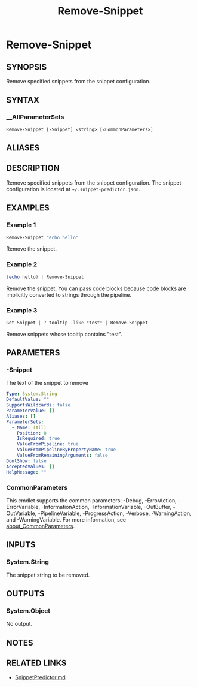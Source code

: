 ﻿---
document type: cmdlet
external help file: SnippetPredictor-Help.xml
HelpUri: https://github.com/krymtkts/SnippetPredictor/blob/main/docs/SnippetPredictor/Remove-Snippet.md
Locale: en-US
Module Name: SnippetPredictor
ms.date: 02-22-2025
PlatyPS schema version: 2024-05-01
title: Remove-Snippet
---

# Remove-Snippet

## SYNOPSIS

Remove specified snippets from the snippet configuration.

## SYNTAX

### \_\_AllParameterSets

```
Remove-Snippet [-Snippet] <string> [<CommonParameters>]
```

## ALIASES

## DESCRIPTION

Remove specified snippets from the snippet configuration.
The snippet configuration is located at `~/.snippet-predictor.json`.

## EXAMPLES

### Example 1

```powershell
Remove-Snippet "echo hello"
```

Remove the snippet.

### Example 2

```powershell
{echo hello} | Remove-Snippet
```

Remove the snippet.
You can pass code blocks because code blocks are implicitly converted to strings through the pipeline.

### Example 3

```powershell
Get-Snippet | ? tooltip -like *test* | Remove-Snippet
```

Remove snippets whose tooltip contains "test".

## PARAMETERS

### -Snippet

The text of the snippet to remove

```yaml
Type: System.String
DefaultValue: ""
SupportsWildcards: false
ParameterValue: []
Aliases: []
ParameterSets:
  - Name: (All)
    Position: 0
    IsRequired: true
    ValueFromPipeline: true
    ValueFromPipelineByPropertyName: true
    ValueFromRemainingArguments: false
DontShow: false
AcceptedValues: []
HelpMessage: ""
```

### CommonParameters

This cmdlet supports the common parameters: -Debug, -ErrorAction, -ErrorVariable,
-InformationAction, -InformationVariable, -OutBuffer, -OutVariable, -PipelineVariable,
-ProgressAction, -Verbose, -WarningAction, and -WarningVariable. For more information, see
[about_CommonParameters](https://go.microsoft.com/fwlink/?LinkID=113216).

## INPUTS

### System.String

The snippet string to be removed.

## OUTPUTS

### System.Object

No output.

## NOTES

## RELATED LINKS

- [SnippetPredictor.md](https://github.com/krymtkts/SnippetPredictor/blob/main/docs/SnippetPredictor/SnippetPredictor.md)
